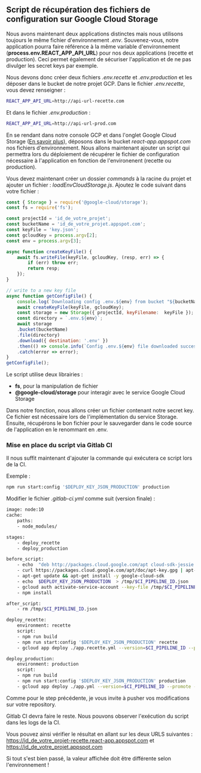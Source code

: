 ## Script de récupération des fichiers de configuration sur Google Cloud Storage
  
Nous avons maintenant deux applications distinctes mais nous utilisons toujours le même fichier d'environnement *.env*.
Souvenez-vous, notre application pourra faire référence à la même variable d'environnement (**process.env.REACT_APP_API_URL**) pour nos deux applications (recette et production). Ceci permet également de sécuriser l'application et de ne pas divulger les secret keys par exemple.

Nous devons donc créer deux fichiers *.env.recette* et *.env.production* et les déposer dans le bucket de notre projet GCP.
Dans le fichier *.env.recette*, vous devez renseigner :

```bash
REACT_APP_API_URL=http://api-url-recette.com
```

Et dans le fichier *.env.production* :

```bash
REACT_APP_API_URL=http://api-url-prod.com
```

En se rendant dans notre console GCP et dans l'onglet Google Cloud Storage ([En savoir plus](https://cloud.google.com/storage/)), déposons dans le bucket *react-app.appspot.com* nos fichiers d'environnement.
Nous allons maintenant ajouter un script qui permettra lors du déploiement de récupérer le fichier de configuration nécessaire à l'application en fonction de l'environenent (recette ou production).

Vous devez maintenant créer un dossier *commands* à la racine du projet et ajouter un fichier : *loadEnvCloudStorage.js*.
Ajoutez le code suivant dans votre fichier :  

```js
const { Storage } = require('@google-cloud/storage');
const fs = require('fs');

const projectId = 'id_de_votre_projet';
const bucketName = 'id_de_votre_projet.appspot.com';
const keyFile = 'key.json';
const gcloudKey = process.argv[2];
const env = process.argv[3];

async function createKeyFile() {
    await fs.writeFile(keyFile, gcloudKey, (resp, err) => {
        if (err) throw err;
        return resp;
    });
}

// write to a new key file
async function getConfigFile() {
    console.log(`Downloading config .env.${env} from bucket "${bucketName}"`);
    await createKeyFile(keyFile, gcloudKey);
    const storage = new Storage({ projectId, keyFilename:  keyFile });
    const directory = `.env.${env}`;
    await storage
    .bucket(bucketName)
    .file(directory)
    .download({ destination: '.env' })
    .then(() => console.info(`Config .env.${env} file downloaded successfully`))
    .catch(error => error);
}
getConfigFile();

```

Le script utilise deux librairies :
- **fs**, pour la manipulation de fichier
- **@google-cloud/storage** pour interagir avec le service Google Cloud Storage

 
Dans notre fonction, nous allons créer un fichier contenant notre secret key. Ce fichier est nécessaire lors de l'implémentation du service Storage.
Ensuite, récupérons le bon fichier pour le sauvegarder dans le code source de l'application en le renommant en .env.

### Mise en place du script via Gitlab CI

Il nous suffit maintenant d'ajouter la commande qui exécutera ce script lors de la CI.

Exemple : 
```bash
npm run start:config '$DEPLOY_KEY_JSON_PRODUCTION' production
```

Modifier le fichier *.gitlab-ci.yml* comme suit (version finale) :

```bash
image: node:10
cache:
    paths:
    - node_modules/

stages:
    - deploy_recette
    - deploy_production

before_script:
    - echo  "deb http://packages.cloud.google.com/apt cloud-sdk-jessie main"  | tee /etc/apt/sources.list.d/google-cloud-sdk.list
    - curl https://packages.cloud.google.com/apt/doc/apt-key.gpg | apt-key add -
    - apt-get update && apt-get install -y google-cloud-sdk
    - echo  $DEPLOY_KEY_JSON_PRODUCTION  > /tmp/$CI_PIPELINE_ID.json
    - gcloud auth activate-service-account --key-file /tmp/$CI_PIPELINE_ID.json
    - npm install

after_script:
    - rm /tmp/$CI_PIPELINE_ID.json

deploy_recette:
    environment: recette
    script:
    - npm run build
    - npm run start:config '$DEPLOY_KEY_JSON_PRODUCTION' recette
    - gcloud app deploy ./app.recette.yml --version=$CI_PIPELINE_ID --promote --stop-previous-version

deploy_production:
    environment: production
    script:
    - npm run build
    - npm run start:config '$DEPLOY_KEY_JSON_PRODUCTION' production
    - gcloud app deploy ./app.yml --version=$CI_PIPELINE_ID --promote --stop-previous-version

```

Comme pour le step précédente, je vous invite à pusher vos modifications sur votre repository.

Gitlab CI devra faire le reste.
Nous pouvons observer l'exécution du script dans les logs de la CI.

Vous pouvez ainsi vérifier le résultat en allant sur les deux URLS suivantes :
https://id_de_votre_projet-recette.react-app.appspot.com et https://id_de_votre_projet.appspot.com

Si tout s'est bien passé, la valeur affichée doit être différente selon l'environnement !
